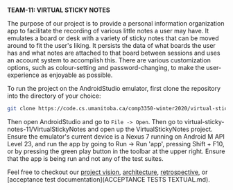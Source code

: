**TEAM-11: VIRTUAL STICKY NOTES**

The purpose of our project is to provide a personal information organization
app to facilitate the recording of various little notes a user may have. It
emulates a board or desk with a variety of sticky notes that can be moved
around to fit the user's liking. It persists the data of what boards the user
has and what notes are attached to that board between sessions and uses an
account system to accomplish this. There are various customization options,
such as colour-setting and password-changing, to make the user-experience as
enjoyable as possible.

To run the project on the AndroidStudio emulator, first clone the repository 
into the directory of your choice:

```bash
git clone https://code.cs.umanitoba.ca/comp3350-winter2020/virtual-sticky-notes-11.git
```

Then open AndroidStudio and go to ```File -> Open```. Then go to 
virtual-sticky-notes-11/VirtualStickyNotes and open up the VirtualStickyNotes project.
Ensure the emulator's current device is a Nexus 7 running on Android M API Level 23, 
and run the app by going to Run -> Run 'app', pressing Shift + F10, or by pressing the 
green play button in the toolbar at the upper right. Ensure that the app is being run 
and not any of the test suites.

Feel free to checkout our [project vision](VISION.md), [architecture](ARCHITECTURE.md), [retrospective](RETROSPECTIVE.md), or [acceptance test documentation](ACCEPTANCE TESTS TEXTUAL.md).